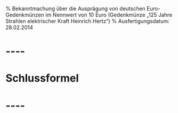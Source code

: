 % Bekanntmachung über die Ausprägung von deutschen Euro-Gedenkmünzen im Nennwert von 10 Euro (Gedenkmünze „125 Jahre Strahlen elektrischer Kraft Heinrich Hertz“)
% Ausfertigungsdatum: 28.02.2014
 
# ----

# Schlussformel

# ----
